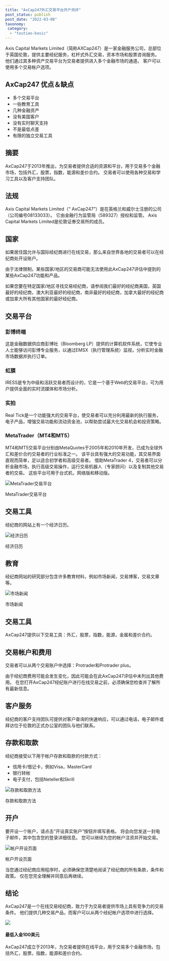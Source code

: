 ```yaml
---
title: "AxCap247外汇交易平台开户测评"
post_status: publish
post_date: "2022-03-08"
taxonomy:
 category: 
  - "toutiao-basic"
---
```


Axis Capital Markets Limited（简称AXCap247）是一家金融服务公司，总部位于英国伦敦，提供主要经纪服务，杠杆式外汇交易，资本市场和股票咨询服务。 他们通过其多种资产交易平台为交易者提供进入多个金融市场的通道。 客户可以使用多个交易帐户选项。

## AxCap247 优点＆缺点
- 多个交易平台
- 一些教育工具
- 几种金融资产
- 没有美国客户
- 没有实时聊天支持
- 不是最低点差
- 有限的独立交易工具


## 摘要

AxCap247于2013年推出，为交易者提供合适的资源和平台，用于交易多个金融市场，包括外汇，股票，指数，能源和差价合约。 交易者可以使用各种交易和学习工具以及客户支持团队。

## 法规

Axis Capital Markets Limited（“ AxCap247”）是在英格兰和威尔士注册的公司（公司编号08133033）。 它由金融行为监管局（589327）授权和监管。 Axis Capital Markets Limited是伦敦证券交易所的成员。

## 国家

如果居住国允许与国际经纪商进行在线交易，那么来自世界各地的交易者可以在经纪商处开设账户。

由于法律限制，某些国家/地区的交易商可能无法使用此AxCap247评估中提到的某些AxCap247功能和产品。

如果您要在特定国家/地区寻找交易经纪商，请参阅我们最好的经纪商美国，英国最好的经纪商，澳大利亚最好的经纪商，南非最好的经纪商，加拿大最好的经纪商或加拿大所有其他国家的最好经纪商。

## 交易平台

### 彭博终端

这是金融数据供应商彭博社（Bloomberg LP）提供的计算机软件系统，它使专业人士能够访问彭博专业服务，以通过EMSX（执行管理系统）监视，分析实时金融市场数据并执行订单。

### 虹膜

IRESS是专为中级和活跃交易者而设计的，它是一个基于Web的交易平台，可为用户提供全面的实时流媒体和市场分析。

### 实拍

Real Tick是一个功能强大的交易平台，使交易者可以充分利用最新的执行服务，电子产品，增强交易功能和流动资金池，以帮助尝试最大化交易机会和投资策略。

### MetaTrader（MT4和MT5）

MT4和MT5交易平台分别由MetaQuotes于2005年和2010年开发，已成为全球外汇和差价合约交易者的行业标准之一。 该平台具有强大的交易功能，其交易界面直观而简单，足以适合初学者和高级交易者。 借助MetaTrader 4，交易者可以分析金融市场，执行高级交易操作，运行交易机器人（专家顾问）以及复制其他交易者的交易。 这些平台可用于台式机，网络版和移动版。

![MetaTrader交易平台](https://cdn.fendou.la/funstoutiao/2020/11/AxCap247-Review-MetaTrader-Trading-Platforms.jpg "MetaTrader交易平台")

MetaTrader交易平台

## 交易工具

经纪商的网站上有一个经济日历。

![经济日历](https://cdn.fendou.la/funstoutiao/2020/11/AxCap247-Review-Economic-Calendar.jpg "经济日历")

经济日历

## 教育

经纪商网站的研究部分包含许多教育材料，例如市场新闻，交易博客，交易文章等。

![市场新闻](https://cdn.fendou.la/funstoutiao/2020/11/AxCap247-Review-News-1024x301.jpg "市场新闻")

市场新闻

## 交易工具

AxCap247提供以下交易工具：外汇，股票，指数，能源，金属和差价合约。

## 交易帐户和费用

交易者可以从两个交易账户中选择：Protrader和Protrader plus。

由于经纪商费用可能会发生变化，因此可能会在此AxCap247评估中未列出其他费用。 在您打开AxCap247经纪账户进行在线交易之前，必须确保您检查并了解所有最新信息。

## 客户服务

经纪商的客户支持团队可提供对客户查询的快速响应，可以通过电话，电子邮件或拜访位于伦敦的正式办公室的团队与他们联系。

## 存款和取款

经纪商接受以下用于帐户存款和取款的付款方式：
- 信用卡/借记卡，例如Visa，MasterCard
- 银行转帐
- 电子支付，包括Neteller和Skrill

![存款和取款方法](https://cdn.fendou.la/funstoutiao/2020/11/AxCap247-Review-Deposit-and-Withdrawal-Methods.jpg "存款和取款方法")

存款和取款方法

## 开户

要开设一个账户，请点击“开设真实账户”按钮并填写表格。 将会向您发送一封电子邮件，其中包含您的登录详细信息。 您可以继续为您的帐户注资并开始交易。

![帐户开设页面](https://cdn.fendou.la/funstoutiao/2020/11/AxCap247-Review-Account-Opening-Page-256x1024.jpg "帐户开设页面")

帐户开设页面

当您通过经纪商应用程序时，必须确保您清楚地阅读了经纪商的所有条款，条件和政策。 仅在您完全理解并同意后再继续。

## 结论

AxCap247是一个在线交易经纪商，致力于为交易者提供市场上具有竞争力的交易条件。 他们提供几种交易产品，而客户可以从两个经纪帐户选项中进行选择。

![](https://cdn.fendou.la/funstoutiao/2020/11/AxCap247-Logo.png)

#### 最低入金100美元

AxCap247成立于2013年，为交易者提供在线平台，用于交易多个金融市场，包括外汇，股票，指数，能源和差价合约。
